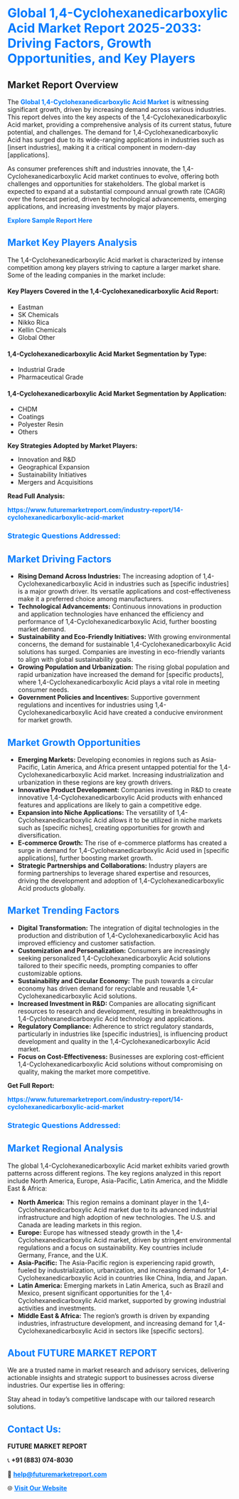 <h1 style="color: #007BFF;">Global 1,4-Cyclohexanedicarboxylic Acid Market Report 2025-2033: Driving Factors, Growth Opportunities, and Key Players</h1>

<section id="overview">
<h2>Market Report Overview</h2>
<p>The <a href="https://www.futuremarketreport.com/industry-report/14-cyclohexanedicarboxylic-acid-market" style="color: #007BFF; text-decoration: none;"><strong>Global 1,4-Cyclohexanedicarboxylic Acid Market</strong></a> is witnessing significant growth, driven by increasing demand across various industries. This report delves into the key aspects of the 1,4-Cyclohexanedicarboxylic Acid market, providing a comprehensive analysis of its current status, future potential, and challenges. The demand for 1,4-Cyclohexanedicarboxylic Acid has surged due to its wide-ranging applications in industries such as [insert industries], making it a critical component in modern-day [applications].</p>
<p>As consumer preferences shift and industries innovate, the 1,4-Cyclohexanedicarboxylic Acid market continues to evolve, offering both challenges and opportunities for stakeholders. The global market is expected to expand at a substantial compound annual growth rate (CAGR) over the forecast period, driven by technological advancements, emerging applications, and increasing investments by major players.</p>
</section>

<section id="overview">
<p><a href="https://www.futuremarketreport.com/request-sample/reportId=26992" style="color: #007BFF; text-decoration: none;"><strong>Explore Sample Report Here</strong></a></p>
</section>

<section id="key-players">
<h2 style="color: #007BFF;">Market Key Players Analysis</h2>
<p>The 1,4-Cyclohexanedicarboxylic Acid market is characterized by intense competition among key players striving to capture a larger market share. Some of the leading companies in the market include:</p>
<h4>Key Players Covered in the 1,4-Cyclohexanedicarboxylic Acid Report:</h4>
<ul><li>Eastman</li><li>SK Chemicals</li><li>Nikko Rica</li><li>Kellin Chemicals</li><li>Global Other</li></ul>
<h4>1,4-Cyclohexanedicarboxylic Acid Market Segmentation by Type:</h4>
<ul><li>Industrial Grade</li><li>Pharmaceutical Grade</li></ul>

<h4>1,4-Cyclohexanedicarboxylic Acid Market Segmentation by Application:</h4>
<ul><li>CHDM</li><li>Coatings</li><li>Polyester Resin</li><li>Others</li></ul>
<p><strong>Key Strategies Adopted by Market Players:</strong></p>
<ul>
<li>Innovation and R&D</li>
<li>Geographical Expansion</li>
<li>Sustainability Initiatives</li>
<li>Mergers and Acquisitions</li>
</ul>
</section>

<section>
<p><strong>Read Full Analysis: </strong></p><a href="https://www.futuremarketreport.com/industry-report/14-cyclohexanedicarboxylic-acid-market" style="color: #007BFF; text-decoration: none;"><strong>https://www.futuremarketreport.com/industry-report/14-cyclohexanedicarboxylic-acid-market</strong></a>
<h3 style="color: #007BFF;">Strategic Questions Addressed:</h3>
</section>

<section id="driving-factors">
<h2 style="color: #007BFF;">Market Driving Factors</h2>
<ul>
<li><strong>Rising Demand Across Industries:</strong> The increasing adoption of 1,4-Cyclohexanedicarboxylic Acid in industries such as [specific industries] is a major growth driver. Its versatile applications and cost-effectiveness make it a preferred choice among manufacturers.</li>
<li><strong>Technological Advancements:</strong> Continuous innovations in production and application technologies have enhanced the efficiency and performance of 1,4-Cyclohexanedicarboxylic Acid, further boosting market demand.</li>
<li><strong>Sustainability and Eco-Friendly Initiatives:</strong> With growing environmental concerns, the demand for sustainable 1,4-Cyclohexanedicarboxylic Acid solutions has surged. Companies are investing in eco-friendly variants to align with global sustainability goals.</li>
<li><strong>Growing Population and Urbanization:</strong> The rising global population and rapid urbanization have increased the demand for [specific products], where 1,4-Cyclohexanedicarboxylic Acid plays a vital role in meeting consumer needs.</li>
<li><strong>Government Policies and Incentives:</strong> Supportive government regulations and incentives for industries using 1,4-Cyclohexanedicarboxylic Acid have created a conducive environment for market growth.</li>
</ul>
</section>

<section id="growth-opportunities">
<h2 style="color: #007BFF;">Market Growth Opportunities</h2>
<ul>
<li><strong>Emerging Markets:</strong> Developing economies in regions such as Asia-Pacific, Latin America, and Africa present untapped potential for the 1,4-Cyclohexanedicarboxylic Acid market. Increasing industrialization and urbanization in these regions are key growth drivers.</li>
<li><strong>Innovative Product Development:</strong> Companies investing in R&D to create innovative 1,4-Cyclohexanedicarboxylic Acid products with enhanced features and applications are likely to gain a competitive edge.</li>
<li><strong>Expansion into Niche Applications:</strong> The versatility of 1,4-Cyclohexanedicarboxylic Acid allows it to be utilized in niche markets such as [specific niches], creating opportunities for growth and diversification.</li>
<li><strong>E-commerce Growth:</strong> The rise of e-commerce platforms has created a surge in demand for 1,4-Cyclohexanedicarboxylic Acid used in [specific applications], further boosting market growth.</li>
<li><strong>Strategic Partnerships and Collaborations:</strong> Industry players are forming partnerships to leverage shared expertise and resources, driving the development and adoption of 1,4-Cyclohexanedicarboxylic Acid products globally.</li>
</ul>
</section>

<section id="trending-factors">
<h2 style="color: #007BFF;">Market Trending Factors</h2>
<ul>
<li><strong>Digital Transformation:</strong> The integration of digital technologies in the production and distribution of 1,4-Cyclohexanedicarboxylic Acid has improved efficiency and customer satisfaction.</li>
<li><strong>Customization and Personalization:</strong> Consumers are increasingly seeking personalized 1,4-Cyclohexanedicarboxylic Acid solutions tailored to their specific needs, prompting companies to offer customizable options.</li>
<li><strong>Sustainability and Circular Economy:</strong> The push towards a circular economy has driven demand for recyclable and reusable 1,4-Cyclohexanedicarboxylic Acid solutions.</li>
<li><strong>Increased Investment in R&D:</strong> Companies are allocating significant resources to research and development, resulting in breakthroughs in 1,4-Cyclohexanedicarboxylic Acid technology and applications.</li>
<li><strong>Regulatory Compliance:</strong> Adherence to strict regulatory standards, particularly in industries like [specific industries], is influencing product development and quality in the 1,4-Cyclohexanedicarboxylic Acid market.</li>
<li><strong>Focus on Cost-Effectiveness:</strong> Businesses are exploring cost-efficient 1,4-Cyclohexanedicarboxylic Acid solutions without compromising on quality, making the market more competitive.</li>
</ul>
</section>

<section>
<p><strong>Get Full Report: </strong></p><a href="https://www.futuremarketreport.com/industry-report/14-cyclohexanedicarboxylic-acid-market" style="color: #007BFF; text-decoration: none;"><strong>https://www.futuremarketreport.com/industry-report/14-cyclohexanedicarboxylic-acid-market</strong></a>
<h3 style="color: #007BFF;">Strategic Questions Addressed:</h3>
</section>


<section id="regional-analysis">
<h2 style="color: #007BFF;">Market Regional Analysis</h2>
<p>The global 1,4-Cyclohexanedicarboxylic Acid market exhibits varied growth patterns across different regions. The key regions analyzed in this report include North America, Europe, Asia-Pacific, Latin America, and the Middle East & Africa:</p>
<ul>
<li><strong>North America:</strong> This region remains a dominant player in the 1,4-Cyclohexanedicarboxylic Acid market due to its advanced industrial infrastructure and high adoption of new technologies. The U.S. and Canada are leading markets in this region.</li>
<li><strong>Europe:</strong> Europe has witnessed steady growth in the 1,4-Cyclohexanedicarboxylic Acid market, driven by stringent environmental regulations and a focus on sustainability. Key countries include Germany, France, and the U.K.</li>
<li><strong>Asia-Pacific:</strong> The Asia-Pacific region is experiencing rapid growth, fueled by industrialization, urbanization, and increasing demand for 1,4-Cyclohexanedicarboxylic Acid in countries like China, India, and Japan.</li>
<li><strong>Latin America:</strong> Emerging markets in Latin America, such as Brazil and Mexico, present significant opportunities for the 1,4-Cyclohexanedicarboxylic Acid market, supported by growing industrial activities and investments.</li>
<li><strong>Middle East & Africa:</strong> The region’s growth is driven by expanding industries, infrastructure development, and increasing demand for 1,4-Cyclohexanedicarboxylic Acid in sectors like [specific sectors].</li>
</ul>
</section>

<footer>
<h2 style="color: #007BFF;">About FUTURE MARKET REPORT</h2>
<p>We are a trusted name in market research and advisory services, delivering actionable insights and strategic support to businesses across diverse industries. Our expertise lies in offering:</p>

<p>Stay ahead in today’s competitive landscape with our tailored research solutions.</p>

<h2 style="color: #007BFF;">Contact Us:</h2>
<p><strong>FUTURE MARKET REPORT</strong></p>
<p>📞 <strong>+91 (883) 074-8030</strong></p>
<p>📧 <strong><a href="mailto:help@futuremarketreport.com" style="color: #007BFF;">help@futuremarketreport.com</a></strong></p>
<p>🌐 <strong><a href="https://www.futuremarketreport.com/" style="color: #007BFF;">Visit Our Website</a></strong></p>
</footer>